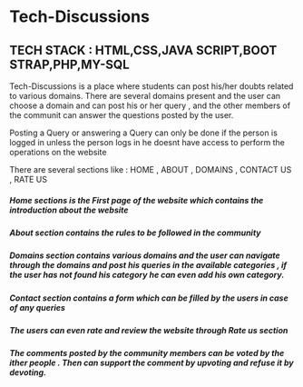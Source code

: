 # Tech-Discussions

## TECH STACK : HTML,CSS,JAVA SCRIPT,BOOT STRAP,PHP,MY-SQL


Tech-Discussions is a place where students can post his/her doubts related to various domains. There are several domains present and the user can choose a domain
and can post his or her query , and the other members of the communit can answer the questions posted by the user.

Posting a Query or answering a Query can only be done if the person is logged in unless the person logs in he doesnt have access to perform the operations 
on the website

There are several sections like : HOME , ABOUT , DOMAINS , CONTACT US , RATE US

##### Home sections is the First page of the website which contains the introduction about the website

##### About section contains the rules to be followed in the community

##### Domains section contains various domains and the user can navigate through the domains and post his queries in the available categories , if the user has not found his category he can even add his own category.

##### Contact section contains a form which can be filled by the users in case of any queries

##### The users can even rate and review the website through Rate us section

##### The comments posted by the community members can be voted by the ither people . Then can support the comment by upvoting and refuse it by devoting.


